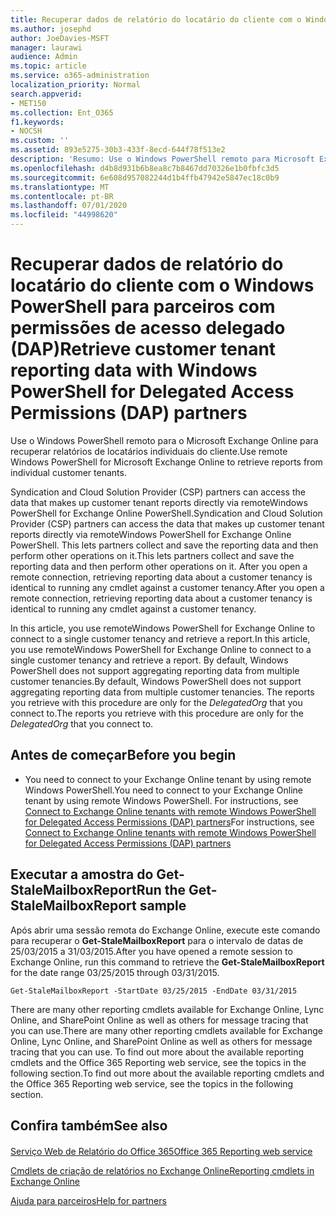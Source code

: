 ```yaml
---
title: Recuperar dados de relatório do locatário do cliente com o Windows PowerShell para parceiros com permissões de acesso delegado (DAP)
ms.author: josephd
author: JoeDavies-MSFT
manager: laurawi
audience: Admin
ms.topic: article
ms.service: o365-administration
localization_priority: Normal
search.appverid:
- MET150
ms.collection: Ent_O365
f1.keywords:
- NOCSH
ms.custom: ''
ms.assetid: 893e5275-30b3-433f-8ecd-644f78f513e2
description: 'Resumo: Use o Windows PowerShell remoto para Microsoft Exchange Online para recuperar os relatórios de locatários individuais do cliente.'
ms.openlocfilehash: d4b8d931b6b8ea8c7b8467dd70326e1b0fbfc3d5
ms.sourcegitcommit: 6e608d957082244d1b4ffb47942e5847ec18c0b9
ms.translationtype: MT
ms.contentlocale: pt-BR
ms.lasthandoff: 07/01/2020
ms.locfileid: "44998620"
---
```

# <a name="retrieve-customer-tenant-reporting-data-with-windows-powershell-for-delegated-access-permissions-dap-partners"></a><span data-ttu-id="f7117-103">Recuperar dados de relatório do locatário do cliente com o Windows PowerShell para parceiros com permissões de acesso delegado (DAP)</span><span class="sxs-lookup"><span data-stu-id="f7117-103">Retrieve customer tenant reporting data with Windows PowerShell for Delegated Access Permissions (DAP) partners</span></span>

<span data-ttu-id="f7117-104">Use o Windows PowerShell remoto para o Microsoft Exchange Online para recuperar relatórios de locatários individuais do cliente.</span><span class="sxs-lookup"><span data-stu-id="f7117-104">Use remote Windows PowerShell for Microsoft Exchange Online to retrieve reports from individual customer tenants.</span></span>
  
<span data-ttu-id="f7117-105">Syndication and Cloud Solution Provider (CSP) partners can access the data that makes up customer tenant reports directly via remoteWindows PowerShell for Exchange Online PowerShell.</span><span class="sxs-lookup"><span data-stu-id="f7117-105">Syndication and Cloud Solution Provider (CSP) partners can access the data that makes up customer tenant reports directly via remoteWindows PowerShell for Exchange Online PowerShell.</span></span> <span data-ttu-id="f7117-106">This lets partners collect and save the reporting data and then perform other operations on it.</span><span class="sxs-lookup"><span data-stu-id="f7117-106">This lets partners collect and save the reporting data and then perform other operations on it.</span></span> <span data-ttu-id="f7117-107">After you open a remote connection, retrieving reporting data about a customer tenancy is identical to running any cmdlet against a customer tenancy.</span><span class="sxs-lookup"><span data-stu-id="f7117-107">After you open a remote connection, retrieving reporting data about a customer tenancy is identical to running any cmdlet against a customer tenancy.</span></span>
  
<span data-ttu-id="f7117-108">In this article, you use remoteWindows PowerShell for Exchange Online to connect to a single customer tenancy and retrieve a report.</span><span class="sxs-lookup"><span data-stu-id="f7117-108">In this article, you use remoteWindows PowerShell for Exchange Online to connect to a single customer tenancy and retrieve a report.</span></span> <span data-ttu-id="f7117-109">By default, Windows PowerShell does not support aggregating reporting data from multiple customer tenancies.</span><span class="sxs-lookup"><span data-stu-id="f7117-109">By default, Windows PowerShell does not support aggregating reporting data from multiple customer tenancies.</span></span> <span data-ttu-id="f7117-110">The reports you retrieve with this procedure are only for the  _DelegatedOrg_ that you connect to.</span><span class="sxs-lookup"><span data-stu-id="f7117-110">The reports you retrieve with this procedure are only for the  _DelegatedOrg_ that you connect to.</span></span>
  
 
## <a name="before-you-begin"></a><span data-ttu-id="f7117-111">Antes de começar</span><span class="sxs-lookup"><span data-stu-id="f7117-111">Before you begin</span></span>

- <span data-ttu-id="f7117-112">You need to connect to your Exchange Online tenant by using remote Windows PowerShell.</span><span class="sxs-lookup"><span data-stu-id="f7117-112">You need to connect to your Exchange Online tenant by using remote Windows PowerShell.</span></span> <span data-ttu-id="f7117-113">For instructions, see [Connect to Exchange Online tenants with remote Windows PowerShell for Delegated Access Permissions (DAP) partners](connect-to-exchange-online-tenants-with-remote-windows-powershell-for-delegated.md)</span><span class="sxs-lookup"><span data-stu-id="f7117-113">For instructions, see [Connect to Exchange Online tenants with remote Windows PowerShell for Delegated Access Permissions (DAP) partners](connect-to-exchange-online-tenants-with-remote-windows-powershell-for-delegated.md)</span></span>
    
## <a name="run-the-get-stalemailboxreport-sample"></a><span data-ttu-id="f7117-114">Executar a amostra do Get-StaleMailboxReport</span><span class="sxs-lookup"><span data-stu-id="f7117-114">Run the Get-StaleMailboxReport sample</span></span>

<span data-ttu-id="f7117-115">Após abrir uma sessão remota do Exchange Online, execute este comando para recuperar o **Get-StaleMailboxReport** para o intervalo de datas de 25/03/2015 a 31/03/2015.</span><span class="sxs-lookup"><span data-stu-id="f7117-115">After you have opened a remote session to Exchange Online, run this command to retrieve the **Get-StaleMailboxReport** for the date range 03/25/2015 through 03/31/2015.</span></span>
  
```
Get-StaleMailboxReport -StartDate 03/25/2015 -EndDate 03/31/2015
```

<span data-ttu-id="f7117-116">There are many other reporting cmdlets available for Exchange Online, Lync Online, and SharePoint Online as well as others for message tracing that you can use.</span><span class="sxs-lookup"><span data-stu-id="f7117-116">There are many other reporting cmdlets available for Exchange Online, Lync Online, and SharePoint Online as well as others for message tracing that you can use.</span></span> <span data-ttu-id="f7117-117">To find out more about the available reporting cmdlets and the Office 365 Reporting web service, see the topics in the following section.</span><span class="sxs-lookup"><span data-stu-id="f7117-117">To find out more about the available reporting cmdlets and the Office 365 Reporting web service, see the topics in the following section.</span></span>
  
## <a name="see-also"></a><span data-ttu-id="f7117-118">Confira também</span><span class="sxs-lookup"><span data-stu-id="f7117-118">See also</span></span>

#### 

[<span data-ttu-id="f7117-119">Serviço Web de Relatório do Office 365</span><span class="sxs-lookup"><span data-stu-id="f7117-119">Office 365 Reporting web service</span></span>](https://go.microsoft.com/fwlink/p/?LinkId=532777)
  
[<span data-ttu-id="f7117-120">Cmdlets de criação de relatórios no Exchange Online</span><span class="sxs-lookup"><span data-stu-id="f7117-120">Reporting cmdlets in Exchange Online</span></span>](https://go.microsoft.com/fwlink/p/?LinkId=526430)
  
[<span data-ttu-id="f7117-121">Ajuda para parceiros</span><span class="sxs-lookup"><span data-stu-id="f7117-121">Help for partners</span></span>](https://go.microsoft.com/fwlink/p/?LinkID=533477)

